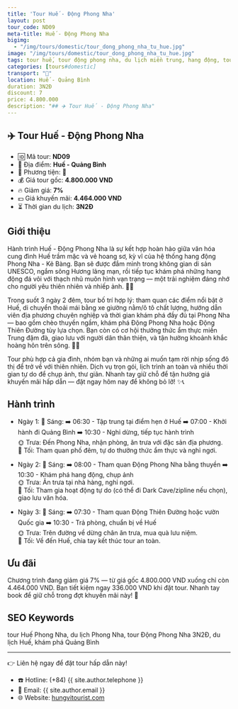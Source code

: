 ```yaml
---
title: 'Tour Huế - Động Phong Nha'
layout: post
tour_code: ND09
meta-title: Huế - Động Phong Nha
bigimg:
  - "/img/tours/domestic/tour_dong_phong_nha_tu_hue.jpg"
image: "/img/tours/domestic/tour_dong_phong_nha_tu_hue.jpg"
tags: tour huế, tour động phong nha, du lịch miền trung, hang động, tour nội địa
categories: [tours#domestic]
transport: "🚌"
location: Huế - Quảng Bình
duration: 3N2Đ
discount: 7
price: 4.800.000
description: "## ✈️ Tour Huế - Động Phong Nha"
---
```


## ✈️ Tour Huế - Động Phong Nha 

- 🆔 Mã tour: **ND09**
- 📍 Địa điểm: **Huế - Quảng Bình**
- 🚗 Phương tiện: **🚌**
- 💰 Giá tour gốc: **4.800.000 VND**
- 🔥 Giảm giá: **7%**
- 💵 Giá khuyến mãi: **4.464.000 VND**
- ⏳ Thời gian du lịch: **3N2Đ**

## Giới thiệu
Hành trình Huế - Động Phong Nha là sự kết hợp hoàn hảo giữa văn hóa cung đình Huế trầm mặc và vẻ hoang sơ, kỳ vĩ của hệ thống hang động Phong Nha - Kẻ Bàng. Bạn sẽ được đắm mình trong không gian di sản UNESCO, ngắm sông Hương lãng mạn, rồi tiếp tục khám phá những hang động đá vôi với thạch nhũ muôn hình vạn trạng — một trải nghiệm đáng nhớ cho người yêu thiên nhiên và nhiếp ảnh. 🌿📸

Trong suốt 3 ngày 2 đêm, tour bố trí hợp lý: tham quan các điểm nổi bật ở Huế, di chuyển thoải mái bằng xe giường nằm/ô tô chất lượng, hướng dẫn viên địa phương chuyên nghiệp và thời gian khám phá đầy đủ tại Phong Nha — bao gồm chèo thuyền ngầm, khám phá Động Phong Nha hoặc Động Thiên Đường tùy lựa chọn. Bạn còn có cơ hội thưởng thức ẩm thực miền Trung đậm đà, giao lưu với người dân thân thiện, và tận hưởng khoảnh khắc hoàng hôn trên sông. 🍜🌅

Tour phù hợp cả gia đình, nhóm bạn và những ai muốn tạm rời nhịp sống đô thị để trở về với thiên nhiên. Dịch vụ trọn gói, lịch trình an toàn và nhiều thời gian tự do để chụp ảnh, thư giãn. Nhanh tay giữ chỗ để tận hưởng giá khuyến mãi hấp dẫn — đặt ngay hôm nay để không bỏ lỡ! ✨📞

## Hành trình
- Ngày 1:
  🌅 Sáng: ➡️ 06:30 - Tập trung tại điểm hẹn ở Huế ➡️ 07:00 - Khởi hành đi Quảng Bình ➡️ 10:30 - Nghỉ dừng, tiếp tục hành trình  
  🌞 Trưa: Đến Phong Nha, nhận phòng, ăn trưa với đặc sản địa phương.  
  🌙 Tối: Tham quan phố đêm, tự do thưởng thức ẩm thực và nghỉ ngơi.

- Ngày 2:
  🌅 Sáng: ➡️ 08:00 - Tham quan Động Phong Nha bằng thuyền ➡️ 10:30 - Khám phá hang động, chụp ảnh  
  🌞 Trưa: Ăn trưa tại nhà hàng, nghỉ ngơi.  
  🌙 Tối: Tham gia hoạt động tự do (có thể đi Dark Cave/zipline nếu chọn), giao lưu văn hóa.

- Ngày 3:
  🌅 Sáng: ➡️ 07:30 - Tham quan Động Thiên Đường hoặc vườn Quốc gia ➡️ 10:30 - Trả phòng, chuẩn bị về Huế  
  🌞 Trưa: Trên đường về dừng chân ăn trưa, mua quà lưu niệm.  
  🌙 Tối: Về đến Huế, chia tay kết thúc tour an toàn.

## Ưu đãi
Chương trình đang giảm giá 7% — từ giá gốc 4.800.000 VND xuống chỉ còn 4.464.000 VND. Bạn tiết kiệm ngay 336.000 VND khi đặt tour. Nhanh tay book để giữ chỗ trong đợt khuyến mãi này! 🎉

## SEO Keywords
tour Huế Phong Nha, du lịch Phong Nha, tour Động Phong Nha 3N2Đ, du lịch Huế, khám phá Quảng Bình

---

👉 Liên hệ ngay để đặt tour hấp dẫn này!

- ☎️ Hotline: (+84) {{ site.author.telephone }}
- 📧 Email: {{ site.author.email }}
- 🌐 Website: [hungvitourist.com](https://hungvitourist.com)


